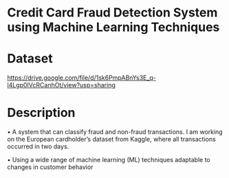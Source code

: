 # Credit Card Fraud Detection System using Machine Learning Techniques
# Dataset
https://drive.google.com/file/d/1sk6PmpABnYs3E_q-l4Lgp0IVcRCanhOt/view?usp=sharing
# Description
• A system that can classify fraud and non-fraud transactions. I am working on the European cardholder’s dataset from Kaggle, where all transactions occurred in two days.

• Using a wide range of machine learning (ML) techniques adaptable to changes in customer behavior
